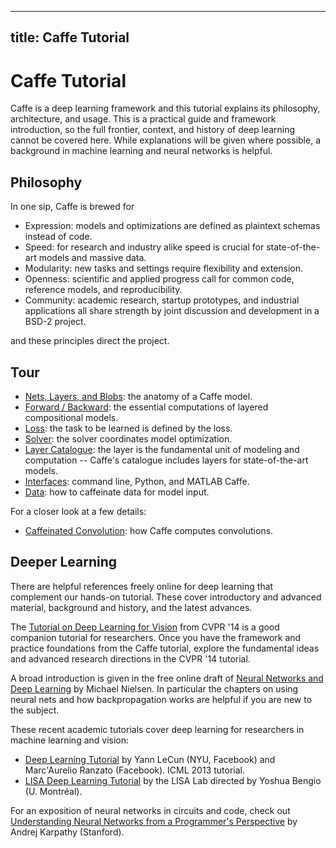 
---
title: Caffe Tutorial
---
# Caffe Tutorial

Caffe is a deep learning framework and this tutorial explains its philosophy, architecture, and usage.
This is a practical guide and framework introduction, so the full frontier, context, and history of deep learning cannot be covered here.
While explanations will be given where possible, a background in machine learning and neural networks is helpful.

## Philosophy

In one sip, Caffe is brewed for

- Expression: models and optimizations are defined as plaintext schemas instead of code.
- Speed: for research and industry alike speed is crucial for state-of-the-art models and massive data.
- Modularity: new tasks and settings require flexibility and extension.
- Openness: scientific and applied progress call for common code, reference models, and reproducibility.
- Community: academic research, startup prototypes, and industrial applications all share strength by joint discussion and development in a BSD-2 project.

and these principles direct the project.

## Tour

- [Nets, Layers, and Blobs](net_layer_blob.html): the anatomy of a Caffe model.
- [Forward / Backward](forward_backward.html): the essential computations of layered compositional models.
- [Loss](loss.html): the task to be learned is defined by the loss.
- [Solver](solver.html): the solver coordinates model optimization.
- [Layer Catalogue](layers.html): the layer is the fundamental unit of modeling and computation -- Caffe's catalogue includes layers for state-of-the-art models.
- [Interfaces](interfaces.html): command line, Python, and MATLAB Caffe.
- [Data](data.html): how to caffeinate data for model input.

For a closer look at a few details:

- [Caffeinated Convolution](convolution.html): how Caffe computes convolutions.

## Deeper Learning

There are helpful references freely online for deep learning that complement our hands-on tutorial.
These cover introductory and advanced material, background and history, and the latest advances.

The [Tutorial on Deep Learning for Vision](https://sites.google.com/site/deeplearningcvpr2014/) from CVPR '14 is a good companion tutorial for researchers.
Once you have the framework and practice foundations from the Caffe tutorial, explore the fundamental ideas and advanced research directions in the CVPR '14 tutorial.

A broad introduction is given in the free online draft of [Neural Networks and Deep Learning](http://neuralnetworksanddeeplearning.com/index.html) by Michael Nielsen. In particular the chapters on using neural nets and how backpropagation works are helpful if you are new to the subject.

These recent academic tutorials cover deep learning for researchers in machine learning and vision:

- [Deep Learning Tutorial](http://www.cs.nyu.edu/~yann/talks/lecun-ranzato-icml2013.pdf) by Yann LeCun (NYU, Facebook) and Marc'Aurelio Ranzato (Facebook). ICML 2013 tutorial.
- [LISA Deep Learning Tutorial](http://deeplearning.net/tutorial/deeplearning.pdf) by the LISA Lab directed by Yoshua Bengio (U. Montréal).

For an exposition of neural networks in circuits and code, check out [Understanding Neural Networks from a Programmer's Perspective](http://karpathy.github.io/neuralnets/) by Andrej Karpathy (Stanford).